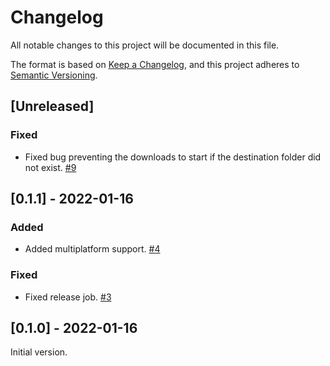 # Changelog

All notable changes to this project will be documented in this file.

The format is based on [Keep a Changelog](https://keepachangelog.com/en/1.0.0/),
and this project adheres to [Semantic Versioning](https://semver.org/spec/v2.0.0.html).

## [Unreleased]

### Fixed

- Fixed bug preventing the downloads to start if the destination folder did not
  exist. [#9]

## [0.1.1] - 2022-01-16

### Added

- Added multiplatform support. [#4]

### Fixed

- Fixed release job. [#3]

## [0.1.0] - 2022-01-16

Initial version.

[#3]: https://github.com/PeopleForBikes/retrieve/pull/3
[#4]: https://github.com/PeopleForBikes/retrieve/pull/4
[#9]: https://github.com/PeopleForBikes/retrieve/pull/9
